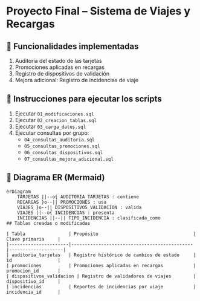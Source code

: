 # Proyecto Final – Sistema de Viajes y Recargas

## 📌 Funcionalidades implementadas

1. Auditoría del estado de las tarjetas
2. Promociones aplicadas en recargas
3. Registro de dispositivos de validación
4. Mejora adicional: Registro de incidencias de viaje

## 📂 Instrucciones para ejecutar los scripts

1. Ejecutar `01_modificaciones.sql`
2. Ejecutar `02_creacion_tablas.sql`
3. Ejecutar `03_carga_datos.sql`
4. Ejecutar consultas por grupo:
   - `04_consultas_auditoria.sql`
   - `05_consultas_promociones.sql`
   - `06_consultas_dispositivos.sql`
   - `07_consultas_mejora_adicional.sql`

## 📐 Diagrama ER (Mermaid)

```mermaid
erDiagram
    TARJETAS ||--o{ AUDITORIA_TARJETAS : contiene
    RECARGAS }o--|| PROMOCIONES : usa
    VIAJES }o--|| DISPOSITIVOS_VALIDACION : valida
    VIAJES ||--o{ INCIDENCIAS : presenta
    INCIDENCIAS ||--|| TIPO_INCIDENCIA : clasificada_como
## Tablas creadas o modificadas

| Tabla                | Propósito                                   | Clave primaria     |
|----------------------|---------------------------------------------|--------------------|
| auditoria_tarjetas   | Registro histórico de cambios de estado     | id                 |
| promociones          | Promociones aplicadas en recargas           | promocion_id       |
| dispositivos_validacion | Registro de validadores de viajes        | dispositivo_id     |
| incidencias          | Reportes de incidencias por viaje           | incidencia_id      |



